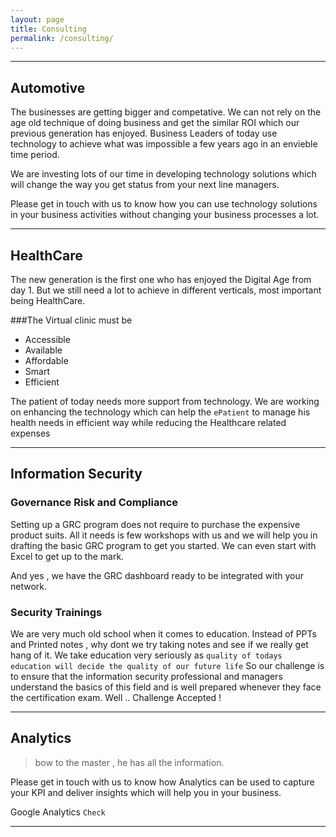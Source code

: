 ```yaml
---
layout: page
title: Consulting
permalink: /consulting/
---
```


---

## Automotive
The businesses are getting bigger and competative. We can not rely on the age old technique of doing business and get the similar ROI which our previous generation has enjoyed. Business Leaders of today use technology to achieve what was impossible a few years ago in an envieble time period.

We are investing lots of our time in developing technology solutions which will change the way you get status from your next line managers.

Please get in touch with us to know how you can use technology solutions in your business activities without changing your business processes a lot.

---

## HealthCare
The new generation is the first one who has enjoyed the Digital Age from day 1. But we still need a lot to achieve in different verticals, most important being HealthCare.

###The Virtual clinic must be

* Accessible 
* Available
* Affordable
* Smart
* Efficient

The patient of today needs more support from technology. We are working on enhancing the technology which can help the `ePatient` to manage his health needs in efficient way while reducing the Healthcare related expenses

---

## Information Security

### Governance Risk and Compliance

Setting up a GRC program does not require to purchase the expensive product suits. All it needs is few workshops with us and we will help you in drafting the basic GRC program to get you started. We can even start with Excel to get up to the mark.

And yes , we have the GRC dashboard ready to be integrated with your network. 


### Security Trainings
We are very much old school when it comes to education. Instead of PPTs and Printed notes , why dont we try taking notes and see if we really get hang of it. We take education very seriously as `quality of todays education will decide the quality of our future life`
So our challenge is to ensure that the information security professional and managers understand the basics of this field and is well prepared whenever they face the certification exam. Well .. Challenge Accepted !

---


## Analytics
>bow to the master , he has all the information.

Please get in touch with us to know how Analytics can be used to capture your KPI and deliver insights which will help you in your business. 

Google Analytics `Check`

---
